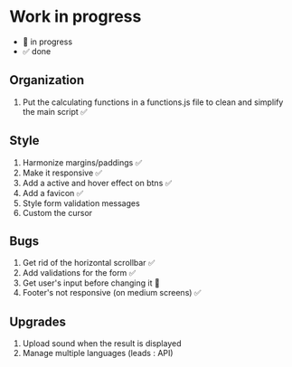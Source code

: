 # Work in progress

- 🚀  in progress
- ✅  done

## Organization

1. Put the calculating functions in a functions.js file to clean and simplify the main script ✅  

## Style  

1. Harmonize margins/paddings ✅  
2. Make it responsive ✅  
3. Add a active and hover effect on btns ✅  
4. Add a favicon ✅  
5. Style form validation messages
6. Custom the cursor  

## Bugs  

1. Get rid of the horizontal scrollbar ✅
2. Add validations for the form ✅  
3. Get user's input before changing it 🚀
4. Footer's not responsive (on medium screens) ✅

## Upgrades

1. Upload sound when the result is displayed  
2. Manage multiple languages (leads : API)  
